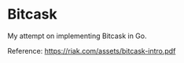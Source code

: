 # Bitcask

My attempt on implementing Bitcask in Go. 

Reference: https://riak.com/assets/bitcask-intro.pdf
